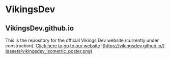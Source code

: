 # VikingsDev
## VikingsDev.github.io

This is the repository for the official Vikings Dev website (currently under construction).
[Click here to go to our website](https://vikingsdev.github.io/)
![https://vikingsdev.github.io/](assets/vikingsdev_isometric_poster.png)
